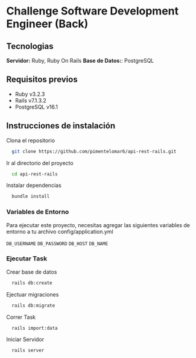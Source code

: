 # Challenge Software Development Engineer (Back)



## Tecnologias

**Servidor:** Ruby, Ruby On Rails 
**Base de Datos:**: PostgreSQL


## Requisitos previos

- Ruby v3.2.3
- Rails v7.1.3.2
- PostgreSQL v16.1



## Instrucciones de instalación

Clona el repositorio

```bash
  git clone https://github.com/pimentelomar6/api-rest-rails.git
```

Ir al directorio del proyecto

```bash
  cd api-rest-rails
```

Instalar dependencias

```bash
  bundle install
```


### Variables de Entorno

Para ejecutar este proyecto, necesitas agregar las siguientes variables de entorno a tu archivo config/application.yml

 `DB_USERNAME`
 `DB_PASSWORD`
 `DB_HOST`
 `DB_NAME`


### Ejecutar Task

Crear base de datos

```bash
  rails db:create
```

Ejectuar migraciones

```bash
  rails db:migrate
```

Correr Task

```bash
  rails import:data
```

Iniciar Servidor

```bash
  rails server
```



